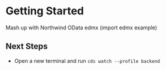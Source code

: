 # Getting Started

Mash up with Northwind OData edmx (import edmx example)

## Next Steps

- Open a new terminal and run `cds watch --profile backend`

